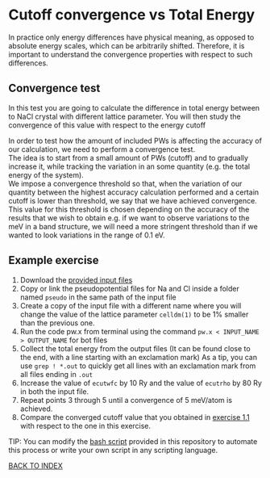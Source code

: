 # Cutoff convergence vs Total Energy

In practice only energy differences have physical meaning, as opposed to absolute energy scales, which can be arbitrarily shifted.
Therefore, it is important to understand the convergence properties with respect to such differences.

## Convergence test

In this test you are going to calculate the difference in total energy between to NaCl crystal with different lattice parameter.
You will then study the convergence of this value with respect to the energy cutoff

In order to test how the amount of included PWs is affecting the accuracy of our calculation, we need to perform a convergence test.  
The idea is to start from a small amount of PWs (cutoff) and to gradually increase it, while tracking the variation in an some quantity (e.g. the total energy of the system).  
We impose a convergence threshold so that, when the variation of our quantity between the highest accuracy calculation performed and a certain cutoff is lower than threshold, we say that we have achieved convergence.  
This value for this threshold is chosen depending on the accuracy of the results that we wish to obtain e.g. if we want to observe variations to the meV in a band structure, we will need a more stringent threshold than if we wanted to look variations in the range of 0.1 eV.

## Example exercise

1. Download the [provided input files](../../files/NaCl.scf.in)
2. Copy or link the pseudopotential files for Na and Cl inside a folder named ```pseudo``` in the same path of the input file
3. Create a copy of the input file with a different name where you will change the value of the lattice parameter ```celldm(1)``` to be 1% smaller than the previous one.
3. Run the code pw.x from terminal using the command ```pw.x < INPUT_NAME > OUTPUT_NAME``` for bot files
4. Collect the total energy from the output files (It can be found close to the end, with a line starting with an exclamation mark)
  As a tip, you can use ```grep ! *.out``` to quickly get all lines with an exclamation mark from all files ending in ```.out```
5. Increase the value of ```ecutwfc``` by 10 Ry and the value of ```ecutrho``` by 80 Ry in both the input file.
6. Repeat points 3 through 5 until a convergence of 5 meV/atom is achieved.
7. Compare the converged cutoff value that you obtained in [exercise 1.1](../1_ecut_vs_etot) with respect to the one in this exercise.

TIP: You can modify the [bash script](../../files/script.sh) provided in this repository to automate this process or write your own script in any scripting language.

[BACK TO INDEX](../README.md)